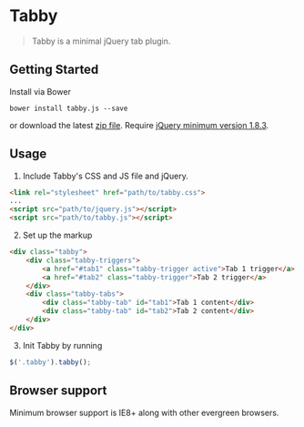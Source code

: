 # Tabby

> Tabby is a minimal jQuery tab plugin.

## Getting Started

Install via Bower

```
bower install tabby.js --save
```

or download the latest [zip file](https://github.com/ImBobby/tabby/releases). Require [jQuery minimum version 1.8.3](https://github.com/ImBobby/tabby/blob/master/bower.json).

## Usage

1. Include Tabby's CSS and JS file and jQuery.

```HTML
<link rel="stylesheet" href="path/to/tabby.css">
...
<script src="path/to/jquery.js"></script>
<script src="path/to/tabby.js"></script>
```

2. Set up the markup

```HTML
<div class="tabby">
    <div class="tabby-triggers">
        <a href="#tab1" class="tabby-trigger active">Tab 1 trigger</a>
        <a href="#tab2" class="tabby-trigger">Tab 2 trigger</a>
    </div>
    <div class="tabby-tabs">
        <div class="tabby-tab" id="tab1">Tab 1 content</div>
        <div class="tabby-tab" id="tab2">Tab 2 content</div>
    </div>
</div>
```

3. Init Tabby by running

```Javascript
$('.tabby').tabby();
```

## Browser support

Minimum browser support is IE8+ along with other evergreen browsers.